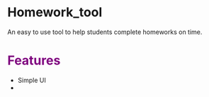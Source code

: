 # Homework_tool
An easy to use tool to help students complete homeworks on time.

# <h1 style="color:purple;">Features</h1>

<ul>
  <li> Simple UI </li>
  <li> 
